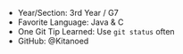 - Year/Section: 3rd Year / G7
- Favorite Language: Java & C
- One Git Tip Learned: Use `git status` often
- GitHub: @Kitanoed
